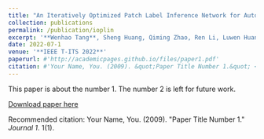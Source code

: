 ```yaml
---
title: "An Iteratively Optimized Patch Label Inference Network for Automatic Pavement Distress Detection"
collection: publications
permalink: /publication/ioplin
excerpt: '**Wenhao Tang**, Sheng Huang, Qiming Zhao, Ren Li, Luwen Huangfu.'
date: 2022-07-1
venue: '**IEEE T-ITS 2022**'
paperurl: #'http://academicpages.github.io/files/paper1.pdf'
citation: #'Your Name, You. (2009). &quot;Paper Title Number 1.&quot; <i>Journal 1</i>. 1(1).'
---
```

This paper is about the number 1. The number 2 is left for future work.

[Download paper here](http://academicpages.github.io/files/paper1.pdf)

Recommended citation: Your Name, You. (2009). "Paper Title Number 1." <i>Journal 1</i>. 1(1).